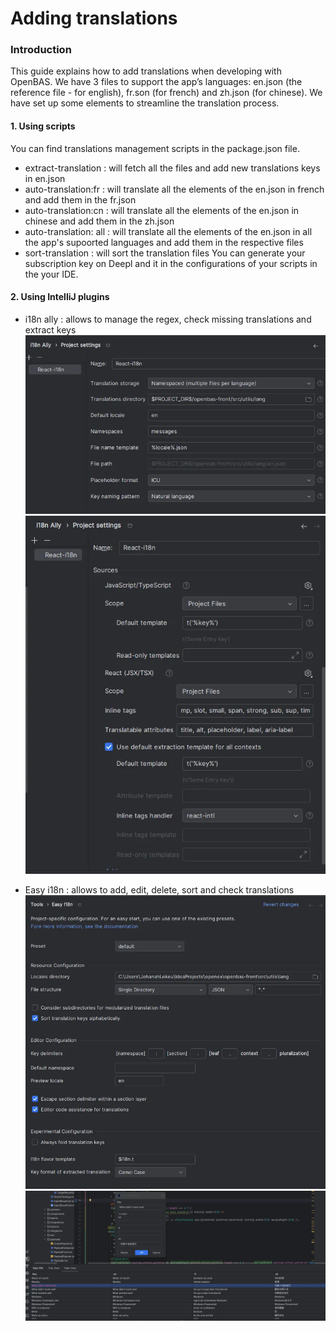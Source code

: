 # Adding translations

### Introduction
This guide explains how to add translations when developing with OpenBAS. We have 3 files to support the app’s languages: en.json (the reference file - for english), fr.son (for french) and zh.json (for chinese). We have set up some elements to streamline the translation process.

#### 1. Using scripts
You can find translations management scripts in the package.json file.

- extract-translation : will fetch all the files and add new translations keys in en.json 
- auto-translation:fr : will translate all the elements of the en.json in french and add them in the fr.json
- auto-translation:cn : will translate all the elements of the en.json in chinese and add them in the zh.json
- auto-translation: all : will translate all the elements of the en.json in all the app's supoorted languages and add them in the respective files
- sort-translation : will sort the translation files
You can generate your subscription key on Deepl and it in the configurations of your scripts in the your IDE.

#### 2. Using IntelliJ plugins
- i18n ally : allows to manage the regex, check missing translations and extract keys
  ![Config i18n pt1](assets/i18n-ally-config-pt1.png)
  ![Config i18n pt2](assets/i18n-ally-config-pt2.png)

- Easy i18n : allows to add, edit, delete, sort and check translations
  ![Config easy i18n](assets/easy-i18n-config.png)
  ![View easy i18n](assets/easy-i18n-view.png)